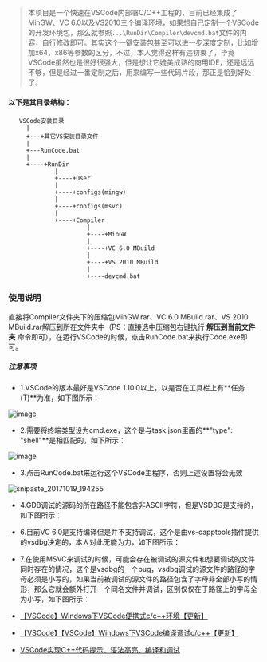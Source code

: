 >本项目是一个快速在VSCode内部署C/C++工程的，目前已经集成了MinGW、VC 6.0以及VS2010三个编译环境，如果想自己定制一个VSCode的开发环境包，那么就参照`...\RunDir\Compiler\devcmd.bat`文件的内容，自行修改即可。其实这个一键安装包甚至可以进一步深度定制，比如增加x64、x86等参数的区分，不过，本人觉得这样有违初衷了，毕竟VSCode虽然也是很好很强大，但是想让它媲美成熟的商用IDE，还是远远不够，但是经过一番定制之后，用来编写一些代码片段，那正是恰到好处了。

#### 以下是其目录结构：
```text
   VSCode安装目录
     |
     +---+其它VS安装目录文件
     |
     +---RunCode.bat
     |
     +----+RunDir
             |
             +----+User
             |
             +----+configs(mingw)
             |
             +----+configs(msvc)
             |
             +----+Compiler
                      |
                      +----+MinGW
                      |
                      +----+VC 6.0 MBuild
                      |
                      +----+VS 2010 MBuild
                      |
                      +----devcmd.bat
```

### 使用说明
直接将Compiler文件夹下的压缩包MinGW.rar、VC 6.0 MBuild.rar、VS 2010 MBuild.rar解压到所在文件夹中（PS：直接选中压缩包右键执行 **解压到当前文件夹** 命令即可），在运行VSCode的时候，点击RunCode.bat来执行Code.exe即可。

##### 注意事项
 - 1.VSCode的版本最好是VSCode 1.10.0以上，以是否在工具栏上有**任务(T)**为准，如下图所示：

 ![image](https://user-images.githubusercontent.com/14124918/31769090-a991e9d8-b504-11e7-8c71-1daa504ab33d.png)

 - 2.需要将终端类型设为cmd.exe，这个是与task.json里面的**"type": "shell"**是相匹配的，如下所示：

![image](https://user-images.githubusercontent.com/14124918/31769252-7639d1f8-b505-11e7-99cd-6f63b2acd8d0.png)

 - 3.点击RunCode.bat来运行这个VSCode主程序，否则上述设置将会无效

 ![snipaste_20171019_194255](https://user-images.githubusercontent.com/14124918/31770955-c29c715c-b50c-11e7-9031-cbb6900061fe.png)

 - 4.GDB调试的源码的所在路径不能包含非ASCII字符，但是VSDBG是支持的，如下图所示：

 - 6.目前VC 6.0是支持编译但是并不支持调试，这个是由vs-capptools插件提供的vsdbg决定的，本人对此无能为力，如下图所示：

 - 7.在使用MSVC来调试的时候，可能会存在被调试的源文件和想要调试的文件同时存在的情况，这个是vsdbg的一个bug，vsdbg调试的源文件的路径的字母必须是小写的，如果当前被调试的源文件的路径包含了字母非全部小写的情形，那么它就会额外打开一个同名文件并调试，区别仅仅在于路径上的字母全为小写，如下图所示：

 - [【VSCode】Windows下VSCode便携式c/c++环境【更新】](http://blog.csdn.net/c_duoduo/article/details/52083494)
 - [【VSCode】【VSCode】Windows下VSCode编译调试c/c++【更新】](http://blog.csdn.net/c_duoduo/article/details/51615381)
 - [VSCode实现C++代码提示、语法高亮、编译和调试](http://m.blog.csdn.net/caoshiying/article/details/78122073)